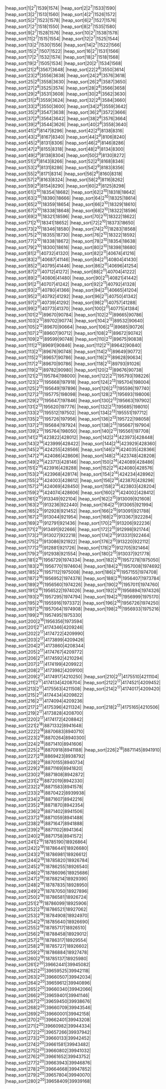 |heap_sort|1|2<sup>7</sup>|1539|1574|
|heap_sort|2|2<sup>7</sup>|1533|1590|
|heap_sort|3|2<sup>7</sup>|1513|1560|
|heap_sort|4|2<sup>7</sup>|1526|1572|
|heap_sort|5|2<sup>7</sup>|1523|1578|
|heap_sort|6|2<sup>7</sup>|1527|1576|
|heap_sort|7|2<sup>7</sup>|1518|1550|
|heap_sort|8|2<sup>7</sup>|1535|1580|
|heap_sort|9|2<sup>7</sup>|1528|1576|
|heap_sort|10|2<sup>7</sup>|1538|1578|
|heap_sort|11|2<sup>7</sup>|1515|1554|
|heap_sort|12|2<sup>7</sup>|1525|1544|
|heap_sort|13|2<sup>7</sup>|1530|1556|
|heap_sort|14|2<sup>7</sup>|1522|1566|
|heap_sort|15|2<sup>7</sup>|1507|1522|
|heap_sort|16|2<sup>7</sup>|1531|1566|
|heap_sort|17|2<sup>7</sup>|1532|1574|
|heap_sort|18|2<sup>7</sup>|1518|1568|
|heap_sort|19|2<sup>7</sup>|1505|1534|
|heap_sort|20|2<sup>7</sup>|1534|1568|
|heap_sort|21|2<sup>8</sup>|3567|3648|
|heap_sort|22|2<sup>8</sup>|3550|3614|
|heap_sort|23|2<sup>8</sup>|3556|3638|
|heap_sort|24|2<sup>8</sup>|3576|3618|
|heap_sort|25|2<sup>8</sup>|3558|3630|
|heap_sort|26|2<sup>8</sup>|3587|3650|
|heap_sort|27|2<sup>8</sup>|3525|3574|
|heap_sort|28|2<sup>8</sup>|3566|3658|
|heap_sort|29|2<sup>8</sup>|3531|3608|
|heap_sort|30|2<sup>8</sup>|3562|3630|
|heap_sort|31|2<sup>8</sup>|3559|3624|
|heap_sort|32|2<sup>8</sup>|3584|3660|
|heap_sort|33|2<sup>8</sup>|3550|3600|
|heap_sort|34|2<sup>8</sup>|3559|3642|
|heap_sort|35|2<sup>8</sup>|3547|3638|
|heap_sort|36|2<sup>8</sup>|3572|3666|
|heap_sort|37|2<sup>8</sup>|3564|3642|
|heap_sort|38|2<sup>8</sup>|3576|3664|
|heap_sort|39|2<sup>8</sup>|3544|3626|
|heap_sort|40|2<sup>8</sup>|3558|3640|
|heap_sort|41|2<sup>9</sup>|8147|8296|
|heap_sort|42|2<sup>9</sup>|8138|8316|
|heap_sort|43|2<sup>9</sup>|8167|8340|
|heap_sort|44|2<sup>9</sup>|8106|8240|
|heap_sort|45|2<sup>9</sup>|8131|8306|
|heap_sort|46|2<sup>9</sup>|8146|8286|
|heap_sort|47|2<sup>9</sup>|8155|8318|
|heap_sort|48|2<sup>9</sup>|8134|8300|
|heap_sort|49|2<sup>9</sup>|8138|8304|
|heap_sort|50|2<sup>9</sup>|8130|8272|
|heap_sort|51|2<sup>9</sup>|8143|8266|
|heap_sort|52|2<sup>9</sup>|8168|8346|
|heap_sort|53|2<sup>9</sup>|8131|8286|
|heap_sort|54|2<sup>9</sup>|8183|8356|
|heap_sort|55|2<sup>9</sup>|8171|8314|
|heap_sort|56|2<sup>9</sup>|8160|8318|
|heap_sort|57|2<sup>9</sup>|8163|8324|
|heap_sort|58|2<sup>9</sup>|8116|8262|
|heap_sort|59|2<sup>9</sup>|8154|8290|
|heap_sort|60|2<sup>9</sup>|8125|8298|
|heap_sort|61|2<sup>10</sup>|18354|18682|
|heap_sort|62|2<sup>10</sup>|18318|18642|
|heap_sort|63|2<sup>10</sup>|18390|18666|
|heap_sort|64|2<sup>10</sup>|18325|18614|
|heap_sort|65|2<sup>10</sup>|18359|18654|
|heap_sort|66|2<sup>10</sup>|18329|18610|
|heap_sort|67|2<sup>10</sup>|18338|18648|
|heap_sort|68|2<sup>10</sup>|18322|18596|
|heap_sort|69|2<sup>10</sup>|18321|18596|
|heap_sort|70|2<sup>10</sup>|18322|18622|
|heap_sort|71|2<sup>10</sup>|18341|18652|
|heap_sort|72|2<sup>10</sup>|18373|18650|
|heap_sort|73|2<sup>10</sup>|18346|18580|
|heap_sort|74|2<sup>10</sup>|18283|18568|
|heap_sort|75|2<sup>10</sup>|18355|18730|
|heap_sort|76|2<sup>10</sup>|18322|18592|
|heap_sort|77|2<sup>10</sup>|18338|18672|
|heap_sort|78|2<sup>10</sup>|18354|18638|
|heap_sort|79|2<sup>10</sup>|18300|18616|
|heap_sort|80|2<sup>10</sup>|18398|18680|
|heap_sort|81|2<sup>11</sup>|40732|41320|
|heap_sort|82|2<sup>11</sup>|40674|41216|
|heap_sort|83|2<sup>11</sup>|40687|41146|
|heap_sort|84|2<sup>11</sup>|40804|41430|
|heap_sort|85|2<sup>11</sup>|40795|41446|
|heap_sort|86|2<sup>11</sup>|40696|41254|
|heap_sort|87|2<sup>11</sup>|40712|41272|
|heap_sort|88|2<sup>11</sup>|40704|41222|
|heap_sort|89|2<sup>11</sup>|40806|41480|
|heap_sort|90|2<sup>11</sup>|40821|41442|
|heap_sort|91|2<sup>11</sup>|40707|41242|
|heap_sort|92|2<sup>11</sup>|40792|41328|
|heap_sort|93|2<sup>11</sup>|40780|41366|
|heap_sort|94|2<sup>11</sup>|40665|41204|
|heap_sort|95|2<sup>11</sup>|40792|41292|
|heap_sort|96|2<sup>11</sup>|40750|41342|
|heap_sort|97|2<sup>11</sup>|40739|41292|
|heap_sort|98|2<sup>11</sup>|40757|41288|
|heap_sort|99|2<sup>11</sup>|40773|41370|
|heap_sort|100|2<sup>11</sup>|40775|41384|
|heap_sort|101|2<sup>12</sup>|89670|90784|
|heap_sort|102|2<sup>12</sup>|89665|90786|
|heap_sort|103|2<sup>12</sup>|89702|90774|
|heap_sort|104|2<sup>12</sup>|89532|90640|
|heap_sort|105|2<sup>12</sup>|89670|90664|
|heap_sort|106|2<sup>12</sup>|89685|90726|
|heap_sort|107|2<sup>12</sup>|89607|90712|
|heap_sort|108|2<sup>12</sup>|89672|90742|
|heap_sort|109|2<sup>12</sup>|89599|90748|
|heap_sort|110|2<sup>12</sup>|89675|90838|
|heap_sort|111|2<sup>12</sup>|89691|90846|
|heap_sort|112|2<sup>12</sup>|89642|90840|
|heap_sort|113|2<sup>12</sup>|89676|90748|
|heap_sort|114|2<sup>12</sup>|89649|90772|
|heap_sort|115|2<sup>12</sup>|89657|90786|
|heap_sort|116|2<sup>12</sup>|89628|90634|
|heap_sort|117|2<sup>12</sup>|89670|90786|
|heap_sort|118|2<sup>12</sup>|89793|91026|
|heap_sort|119|2<sup>12</sup>|89782|90980|
|heap_sort|120|2<sup>12</sup>|89676|90738|
|heap_sort|121|2<sup>13</sup>|195784|198000|
|heap_sort|122|2<sup>13</sup>|195793|198226|
|heap_sort|123|2<sup>13</sup>|195668|197918|
|heap_sort|124|2<sup>13</sup>|195704|198004|
|heap_sort|125|2<sup>13</sup>|195649|197896|
|heap_sort|126|2<sup>13</sup>|195596|197740|
|heap_sort|127|2<sup>13</sup>|195775|198098|
|heap_sort|128|2<sup>13</sup>|195693|198006|
|heap_sort|129|2<sup>13</sup>|195647|197846|
|heap_sort|130|2<sup>13</sup>|195663|197902|
|heap_sort|131|2<sup>13</sup>|195620|197776|
|heap_sort|132|2<sup>13</sup>|195685|198010|
|heap_sort|133|2<sup>13</sup>|195512|197502|
|heap_sort|134|2<sup>13</sup>|195551|197712|
|heap_sort|135|2<sup>13</sup>|195726|197956|
|heap_sort|136|2<sup>13</sup>|195722|198058|
|heap_sort|137|2<sup>13</sup>|195684|197924|
|heap_sort|138|2<sup>13</sup>|195667|197904|
|heap_sort|139|2<sup>13</sup>|195764|198050|
|heap_sort|140|2<sup>13</sup>|195561|197708|
|heap_sort|141|2<sup>14</sup>|423822|428012|
|heap_sort|142|2<sup>14</sup>|423973|428448|
|heap_sort|143|2<sup>14</sup>|423999|428422|
|heap_sort|144|2<sup>14</sup>|423929|428360|
|heap_sort|145|2<sup>14</sup>|424255|428566|
|heap_sort|146|2<sup>14</sup>|424035|428366|
|heap_sort|147|2<sup>14</sup>|424086|428606|
|heap_sort|148|2<sup>14</sup>|423748|428208|
|heap_sort|149|2<sup>14</sup>|423713|428146|
|heap_sort|150|2<sup>14</sup>|424089|428486|
|heap_sort|151|2<sup>14</sup>|423916|428288|
|heap_sort|152|2<sup>14</sup>|424080|428576|
|heap_sort|153|2<sup>14</sup>|423968|428174|
|heap_sort|154|2<sup>14</sup>|424234|428962|
|heap_sort|155|2<sup>14</sup>|424003|428612|
|heap_sort|156|2<sup>14</sup>|423870|428296|
|heap_sort|157|2<sup>14</sup>|424069|428450|
|heap_sort|158|2<sup>14</sup>|423803|428204|
|heap_sort|159|2<sup>14</sup>|424074|428606|
|heap_sort|160|2<sup>14</sup>|424002|428412|
|heap_sort|161|2<sup>15</sup>|913349|922104|
|heap_sort|162|2<sup>15</sup>|913009|921608|
|heap_sort|163|2<sup>15</sup>|913236|922440|
|heap_sort|164|2<sup>15</sup>|913065|921994|
|heap_sort|165|2<sup>15</sup>|912928|921452|
|heap_sort|166|2<sup>15</sup>|913091|921788|
|heap_sort|167|2<sup>15</sup>|913044|921954|
|heap_sort|168|2<sup>15</sup>|913367|922284|
|heap_sort|169|2<sup>15</sup>|912791|921436|
|heap_sort|170|2<sup>15</sup>|913206|922236|
|heap_sort|171|2<sup>15</sup>|913491|922666|
|heap_sort|172|2<sup>15</sup>|912998|921744|
|heap_sort|173|2<sup>15</sup>|913027|922218|
|heap_sort|174|2<sup>15</sup>|913331|922464|
|heap_sort|175|2<sup>15</sup>|913086|921922|
|heap_sort|176|2<sup>15</sup>|913220|922112|
|heap_sort|177|2<sup>15</sup>|912881|921726|
|heap_sort|178|2<sup>15</sup>|912705|921464|
|heap_sort|179|2<sup>15</sup>|912938|921554|
|heap_sort|180|2<sup>15</sup>|913037|921778|
|heap_sort|181|2<sup>16</sup>|1956729|1974334|
|heap_sort|182|2<sup>16</sup>|1957278|1975050|
|heap_sort|183|2<sup>16</sup>|1956770|1974604|
|heap_sort|184|2<sup>16</sup>|1957008|1974692|
|heap_sort|185|2<sup>16</sup>|1957112|1975008|
|heap_sort|186|2<sup>16</sup>|1957155|1974708|
|heap_sort|187|2<sup>16</sup>|1956952|1974378|
|heap_sort|188|2<sup>16</sup>|1956407|1973784|
|heap_sort|189|2<sup>16</sup>|1956560|1974226|
|heap_sort|190|2<sup>16</sup>|1957011|1974760|
|heap_sort|191|2<sup>16</sup>|1956522|1974026|
|heap_sort|192|2<sup>16</sup>|1956894|1974326|
|heap_sort|193|2<sup>16</sup>|1957295|1974794|
|heap_sort|194|2<sup>16</sup>|1956999|1975170|
|heap_sort|195|2<sup>16</sup>|1955916|1973372|
|heap_sort|196|2<sup>16</sup>|1956726|1974250|
|heap_sort|197|2<sup>16</sup>|1957064|1974908|
|heap_sort|198|2<sup>16</sup>|1956933|1975216|
|heap_sort|199|2<sup>16</sup>|1957495|1975330|
|heap_sort|200|2<sup>16</sup>|1956356|1973594|
|heap_sort|201|2<sup>17</sup>|4174346|4209246|
|heap_sort|202|2<sup>17</sup>|4174722|4209990|
|heap_sort|203|2<sup>17</sup>|4173899|4209426|
|heap_sort|204|2<sup>17</sup>|4173860|4208344|
|heap_sort|205|2<sup>17</sup>|4174767|4209772|
|heap_sort|206|2<sup>17</sup>|4174592|4210294|
|heap_sort|207|2<sup>17</sup>|4174199|4209922|
|heap_sort|208|2<sup>17</sup>|4173982|4209100|
|heap_sort|209|2<sup>17</sup>|4174917|4210250|
|heap_sort|210|2<sup>17</sup>|4175510|4211104|
|heap_sort|211|2<sup>17</sup>|4174134|4208704|
|heap_sort|212|2<sup>17</sup>|4174521|4209452|
|heap_sort|213|2<sup>17</sup>|4175563|4211508|
|heap_sort|214|2<sup>17</sup>|4174017|4209420|
|heap_sort|215|2<sup>17</sup>|4174434|4209822|
|heap_sort|216|2<sup>17</sup>|4174094|4209236|
|heap_sort|217|2<sup>17</sup>|4175396|4211324|
|heap_sort|218|2<sup>17</sup>|4175165|4210506|
|heap_sort|219|2<sup>17</sup>|4173828|4208700|
|heap_sort|220|2<sup>17</sup>|4174172|4208842|
|heap_sort|221|2<sup>18</sup>|8871332|8941648|
|heap_sort|222|2<sup>18</sup>|8870683|8940710|
|heap_sort|223|2<sup>18</sup>|8870264|8940300|
|heap_sort|224|2<sup>18</sup>|8871410|8941606|
|heap_sort|225|2<sup>18</sup>|8870918|8941188|
|heap_sort|226|2<sup>18</sup>|8871145|8941910|
|heap_sort|227|2<sup>18</sup>|8869423|8938792|
|heap_sort|228|2<sup>18</sup>|8870155|8940734|
|heap_sort|229|2<sup>18</sup>|8871169|8941820|
|heap_sort|230|2<sup>18</sup>|8871808|8942872|
|heap_sort|231|2<sup>18</sup>|8872019|8942330|
|heap_sort|232|2<sup>18</sup>|8871583|8941578|
|heap_sort|233|2<sup>18</sup>|8870422|8939938|
|heap_sort|234|2<sup>18</sup>|8871607|8942216|
|heap_sort|235|2<sup>18</sup>|8871870|8942354|
|heap_sort|236|2<sup>18</sup>|8871402|8941506|
|heap_sort|237|2<sup>18</sup>|8871059|8941488|
|heap_sort|238|2<sup>18</sup>|8871647|8941888|
|heap_sort|239|2<sup>18</sup>|8871102|8941364|
|heap_sort|240|2<sup>18</sup>|8871758|8941572|
|heap_sort|241|2<sup>19</sup>|18785190|18926864|
|heap_sort|242|2<sup>19</sup>|18786441|18926680|
|heap_sort|243|2<sup>19</sup>|18786981|18926612|
|heap_sort|244|2<sup>19</sup>|18785820|18926784|
|heap_sort|245|2<sup>19</sup>|18786255|18926540|
|heap_sort|246|2<sup>19</sup>|18786096|18925686|
|heap_sort|247|2<sup>19</sup>|18788214|18929390|
|heap_sort|248|2<sup>19</sup>|18787835|18928950|
|heap_sort|249|2<sup>19</sup>|18787050|18927896|
|heap_sort|250|2<sup>19</sup>|18786581|18926724|
|heap_sort|251|2<sup>19</sup>|18786099|18925906|
|heap_sort|252|2<sup>19</sup>|18786521|18927062|
|heap_sort|253|2<sup>19</sup>|18784908|18924970|
|heap_sort|254|2<sup>19</sup>|18785640|18926690|
|heap_sort|255|2<sup>19</sup>|18785717|18926510|
|heap_sort|256|2<sup>19</sup>|18788458|18929012|
|heap_sort|257|2<sup>19</sup>|18786317|18929554|
|heap_sort|258|2<sup>19</sup>|18785727|18926602|
|heap_sort|259|2<sup>19</sup>|18786884|18927478|
|heap_sort|260|2<sup>19</sup>|18785137|18925980|
|heap_sort|261|2<sup>20</sup>|39662441|39945082|
|heap_sort|262|2<sup>20</sup>|39659525|39942118|
|heap_sort|263|2<sup>20</sup>|39660507|39942034|
|heap_sort|264|2<sup>20</sup>|39659612|39940896|
|heap_sort|265|2<sup>20</sup>|39660340|39942066|
|heap_sort|266|2<sup>20</sup>|39659401|39941146|
|heap_sort|267|2<sup>20</sup>|39659450|39938676|
|heap_sort|268|2<sup>20</sup>|39660709|39943546|
|heap_sort|269|2<sup>20</sup>|39660001|39942158|
|heap_sort|270|2<sup>20</sup>|39662401|39943208|
|heap_sort|271|2<sup>20</sup>|39660982|39944334|
|heap_sort|272|2<sup>20</sup>|39657266|39937942|
|heap_sort|273|2<sup>20</sup>|39660133|39942452|
|heap_sort|274|2<sup>20</sup>|39661581|39943482|
|heap_sort|275|2<sup>20</sup>|39660802|39941032|
|heap_sort|276|2<sup>20</sup>|39661652|39943752|
|heap_sort|277|2<sup>20</sup>|39663943|39946876|
|heap_sort|278|2<sup>20</sup>|39664668|39947852|
|heap_sort|279|2<sup>20</sup>|39657804|39940070|
|heap_sort|280|2<sup>20</sup>|39658409|39939168|
